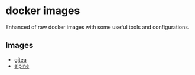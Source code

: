 # docker images

Enhanced of raw docker images with some useful tools and configurations.

## Images

- [gitea](gitea/README.md)
- [alpine](alpine/README.md)

